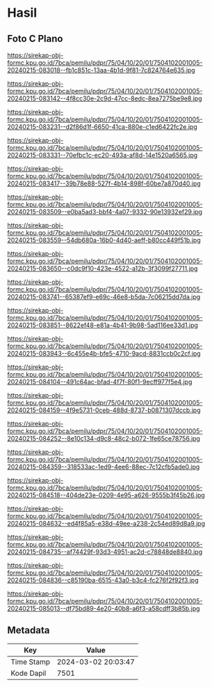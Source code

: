 # Hasil

## Foto C Plano

https://sirekap-obj-formc.kpu.go.id/7bca/pemilu/pdpr/75/04/10/20/01/7504102001005-20240215-083018--fb1c851c-13aa-4b1d-9f81-7c824764e635.jpg

https://sirekap-obj-formc.kpu.go.id/7bca/pemilu/pdpr/75/04/10/20/01/7504102001005-20240215-083142--4f8cc30e-2c9d-47cc-8edc-8ea7275be9e8.jpg

https://sirekap-obj-formc.kpu.go.id/7bca/pemilu/pdpr/75/04/10/20/01/7504102001005-20240215-083231--d2f86d1f-6650-41ca-880e-c1ed6422fc2e.jpg

https://sirekap-obj-formc.kpu.go.id/7bca/pemilu/pdpr/75/04/10/20/01/7504102001005-20240215-083331--70efbc1c-ec20-493a-af8d-14e1520a6565.jpg

https://sirekap-obj-formc.kpu.go.id/7bca/pemilu/pdpr/75/04/10/20/01/7504102001005-20240215-083417--39b78e88-527f-4b14-898f-60be7a870d40.jpg

https://sirekap-obj-formc.kpu.go.id/7bca/pemilu/pdpr/75/04/10/20/01/7504102001005-20240215-083509--e0ba5ad3-bbf4-4a07-9332-90e13932ef29.jpg

https://sirekap-obj-formc.kpu.go.id/7bca/pemilu/pdpr/75/04/10/20/01/7504102001005-20240215-083559--54db680a-16b0-4d40-aeff-b80cc449f51b.jpg

https://sirekap-obj-formc.kpu.go.id/7bca/pemilu/pdpr/75/04/10/20/01/7504102001005-20240215-083650--c0dc9f10-423e-4522-a12b-3f3099f27711.jpg

https://sirekap-obj-formc.kpu.go.id/7bca/pemilu/pdpr/75/04/10/20/01/7504102001005-20240215-083741--65387ef9-e69c-46e8-b5da-7c06215dd7da.jpg

https://sirekap-obj-formc.kpu.go.id/7bca/pemilu/pdpr/75/04/10/20/01/7504102001005-20240215-083851--8622ef48-e81a-4b41-9b98-5ad116ee33d1.jpg

https://sirekap-obj-formc.kpu.go.id/7bca/pemilu/pdpr/75/04/10/20/01/7504102001005-20240215-083943--6c455e4b-bfe5-4710-9acd-8831ccb0c2cf.jpg

https://sirekap-obj-formc.kpu.go.id/7bca/pemilu/pdpr/75/04/10/20/01/7504102001005-20240215-084104--491c64ac-bfad-4f7f-80f1-9ecff977f5e4.jpg

https://sirekap-obj-formc.kpu.go.id/7bca/pemilu/pdpr/75/04/10/20/01/7504102001005-20240215-084159--4f9e5731-0ceb-488d-8737-b0871307dccb.jpg

https://sirekap-obj-formc.kpu.go.id/7bca/pemilu/pdpr/75/04/10/20/01/7504102001005-20240215-084252--8e10c134-d9c8-48c2-b072-1fe65ce78756.jpg

https://sirekap-obj-formc.kpu.go.id/7bca/pemilu/pdpr/75/04/10/20/01/7504102001005-20240215-084359--318533ac-1ed9-4ee6-88ec-7c12cfb5ade0.jpg

https://sirekap-obj-formc.kpu.go.id/7bca/pemilu/pdpr/75/04/10/20/01/7504102001005-20240215-084518--404de23e-0209-4e95-a626-9555b3f45b26.jpg

https://sirekap-obj-formc.kpu.go.id/7bca/pemilu/pdpr/75/04/10/20/01/7504102001005-20240215-084632--ed4f85a5-e38d-49ee-a238-2c54ed89d8a9.jpg

https://sirekap-obj-formc.kpu.go.id/7bca/pemilu/pdpr/75/04/10/20/01/7504102001005-20240215-084735--af74429f-93d3-4951-ac2d-c78848de8840.jpg

https://sirekap-obj-formc.kpu.go.id/7bca/pemilu/pdpr/75/04/10/20/01/7504102001005-20240215-084836--c85190ba-6515-43a0-b3c4-fc276f2f92f3.jpg

https://sirekap-obj-formc.kpu.go.id/7bca/pemilu/pdpr/75/04/10/20/01/7504102001005-20240215-085013--df75bd89-4e20-40b8-a6f3-a58cdff3b85b.jpg


## Metadata

| Key        | Value               |
| ---------- | ------------------- |
| Time Stamp | 2024-03-02 20:03:47 |
| Kode Dapil | 7501                |



